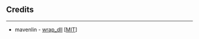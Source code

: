 ## Credits
---
* mavenlin - [wrap_dll](https://github.com/mavenlin/wrap_dll) [[MIT](/licences/wrap_dll)]

